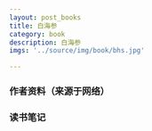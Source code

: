 ```yaml
---
layout: post_books
title: 白海参
category: book
description: 白海参
imgs: '../source/img/book/bhs.jpg'

---
```

### 作者资料（来源于网络）


### 读书笔记
 